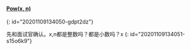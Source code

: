 #### [Pow(x, n)](https://leetcode-cn.com/problems/powx-n/)
{: id="20201109134050-gdpt2dz"}

先和面试官确认。x,n都是整数吗？都是小数吗？x
{: id="20201109134051-s15o6k9"}
